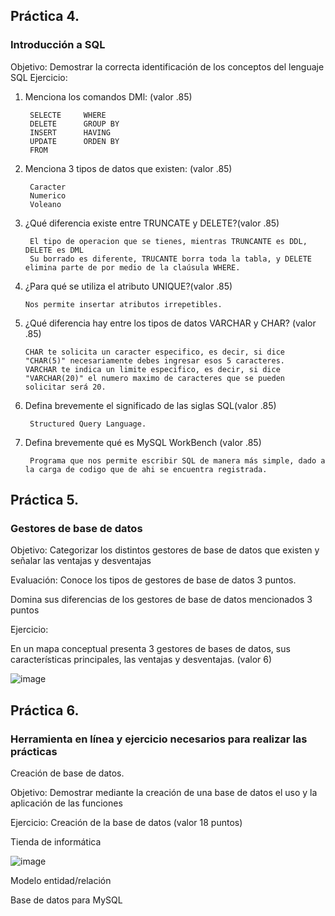 ## Práctica 4.
### Introducción a SQL
Objetivo: Demostrar la correcta identificación de los conceptos del lenguaje SQL
Ejercicio:

1. Menciona los comandos DMl: (valor .85)

        SELECTE     WHERE
        DELETE      GROUP BY
        INSERT      HAVING
        UPDATE      ORDEN BY
        FROM

2. Menciona 3 tipos de datos que existen: (valor .85)

        Caracter
        Numerico
        Voleano
      
3. ¿Qué diferencia existe entre TRUNCATE y DELETE?(valor .85)

        El tipo de operacion que se tienes, mientras TRUNCANTE es DDL, DELETE es DML
        Su borrado es diferente, TRUCANTE borra toda la tabla, y DELETE elimina parte de por medio de la claúsula WHERE.
        
4. ¿Para qué se utiliza el atributo UNIQUE?(valor .85)

       Nos permite insertar atributos irrepetibles.

5. ¿Qué diferencia hay entre los tipos de datos VARCHAR y CHAR? (valor .85)

       CHAR te solicita un caracter especifico, es decir, si dice "CHAR(5)" necesariamente debes ingresar esos 5 caracteres.
       VARCHAR te indica un limite especifico, es decir, si dice "VARCHAR(20)" el numero maximo de caracteres que se pueden solicitar será 20.

6. Defina brevemente el significado de las siglas SQL(valor .85)

        Structured Query Language.
        
7. Defina brevemente qué es MySQL WorkBench (valor .85)

        Programa que nos permite escribir SQL de manera más simple, dado a la carga de codigo que de ahi se encuentra registrada.

## Práctica 5.
### Gestores de base de datos

Objetivo: Categorizar los distintos gestores de base de datos que existen y señalar las
ventajas y desventajas

Evaluación: Conoce los tipos de gestores de base de datos 3 puntos.

Domina sus diferencias de los gestores de base de datos mencionados 3 puntos

Ejercicio:

En un mapa conceptual presenta 3 gestores de bases de datos, sus características
principales, las ventajas y desventajas. (valor 6)

![image](https://user-images.githubusercontent.com/101655295/170521062-9790160d-327a-4f32-b7c9-f03b4304e90e.png)

## Práctica 6.
### Herramienta en línea y ejercicio necesarios para realizar las prácticas

Creación de base de datos.

Objetivo: Demostrar mediante la creación de una base de datos el uso y la aplicación de
las funciones

Ejercicio: Creación de la base de datos (valor 18 puntos)

Tienda de informática

![image](https://user-images.githubusercontent.com/91554777/170415101-717bca19-3644-46a9-8a57-8d5940c5d283.png)




Modelo entidad/relación




Base de datos para MySQL
